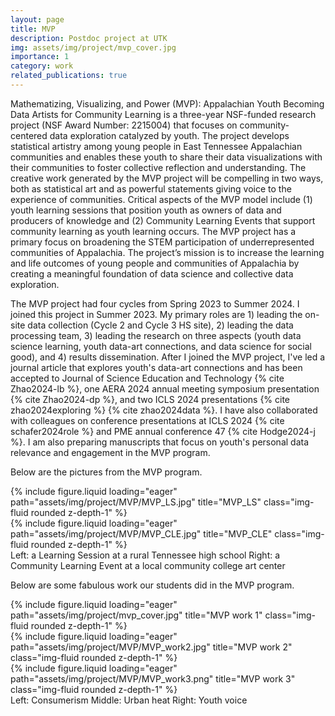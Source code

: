 ```yaml
---
layout: page
title: MVP
description: Postdoc project at UTK
img: assets/img/project/mvp_cover.jpg
importance: 1
category: work
related_publications: true
---
```


Mathematizing, Visualizing, and Power (MVP): Appalachian Youth Becoming Data Artists for Community Learning is a three-year NSF-funded research project (NSF Award Number: 2215004) that focuses on community-centered data exploration catalyzed by youth. The project develops statistical artistry among young people in East Tennessee Appalachian communities and enables these youth to share their data visualizations with their communities to foster collective reflection and understanding. The creative work generated by the MVP project will be compelling in two ways, both as statistical art and as powerful statements giving voice to the experience of communities. Critical aspects of the MVP model include (1) youth learning sessions that position youth as owners of data and producers of knowledge and (2) Community Learning Events that support community learning as youth learning occurs. The MVP project has a primary focus on broadening the STEM participation of underrepresented communities of Appalachia. The project’s mission is to increase the learning and life outcomes of young people and communities of Appalachia by creating a meaningful foundation of data science and collective data exploration.

The MVP project had four cycles from Spring 2023 to Summer 2024. I joined this project in Summer 2023. My primary roles are 1) leading the on-site data collection (Cycle 2 and Cycle 3 HS site), 2) leading the data processing team, 3) leading the research on three aspects (youth data science learning, youth data-art connections, and data science for social good), and 4) results dissemination. After I joined the MVP project, I've led a journal article that explores youth's data-art connections and has been accepted to Journal of Science Education and Technology {% cite Zhao2024-lb %}, one AERA 2024 annual meeting symposium presentation {% cite Zhao2024-dp %}, and two ICLS 2024 presentations {% cite zhao2024exploring %} {% cite zhao2024data %}. I have also collaborated with colleagues on conference presentations at ICLS 2024 {% cite schafer2024role %} and PME annual conference 47 {% cite Hodge2024-j %}. I am also preparing manuscripts that focus on youth's personal data relevance and engagement in the MVP program.

Below are the pictures from the MVP program.

<div class="row">
    <div class="col-sm mt-5 mt-md-0">
        {% include figure.liquid loading="eager" path="assets/img/project/MVP/MVP_LS.jpg" title="MVP_LS" class="img-fluid rounded z-depth-1" %}
    </div>
    <div class="col-sm mt-5 mt-md-0">
        {% include figure.liquid loading="eager" path="assets/img/project/MVP/MVP_CLE.jpg" title="MVP_CLE" class="img-fluid rounded z-depth-1" %}
    </div>
</div>
<div class="caption">
    Left: a Learning Session at a rural Tennessee high school
    Right: a Community Learning Event at a local community college art center
</div>

Below are some fabulous work our students did in the MVP program.

<div class="row">
    <div class="col-sm mt-3 mt-md-0">
        {% include figure.liquid loading="eager" path="assets/img/project/mvp_cover.jpg" title="MVP work 1" class="img-fluid rounded z-depth-1" %}
    </div>
    <div class="col-sm mt-3 mt-md-0">
        {% include figure.liquid loading="eager" path="assets/img/project/MVP/MVP_work2.jpg" title="MVP work 2" class="img-fluid rounded z-depth-1" %}
    </div>
    <div class="col-sm mt-3 mt-md-0">
        {% include figure.liquid loading="eager" path="assets/img/project/MVP/MVP_work3.png" title="MVP work 3" class="img-fluid rounded z-depth-1" %}
    </div>
</div>
<div class="caption">
    Left: Consumerism
    Middle: Urban heat
    Right: Youth voice
</div>
